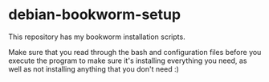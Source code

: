 # debian-bookworm-setup
This repository has my bookworm installation scripts.

Make sure that you read through the bash and configuration files before you execute the program to make 
sure it's installing everything you need, as well as not installing anything that you don't need :)
